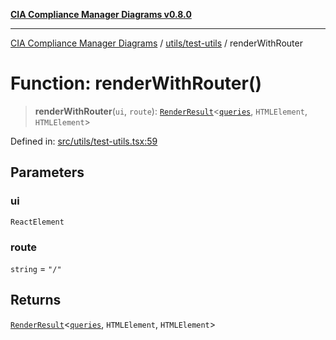 [**CIA Compliance Manager Diagrams v0.8.0**](../../../README.md)

***

[CIA Compliance Manager Diagrams](../../../modules.md) / [utils/test-utils](../README.md) / renderWithRouter

# Function: renderWithRouter()

> **renderWithRouter**(`ui`, `route`): [`RenderResult`](../type-aliases/RenderResult.md)\<[`queries`](../namespaces/queries/README.md), `HTMLElement`, `HTMLElement`\>

Defined in: [src/utils/test-utils.tsx:59](https://github.com/Hack23/cia-compliance-manager/blob/cb6149c89796a3270553cf52dea8f2c5b402dd17/src/utils/test-utils.tsx#L59)

## Parameters

### ui

`ReactElement`

### route

`string` = `"/"`

## Returns

[`RenderResult`](../type-aliases/RenderResult.md)\<[`queries`](../namespaces/queries/README.md), `HTMLElement`, `HTMLElement`\>
